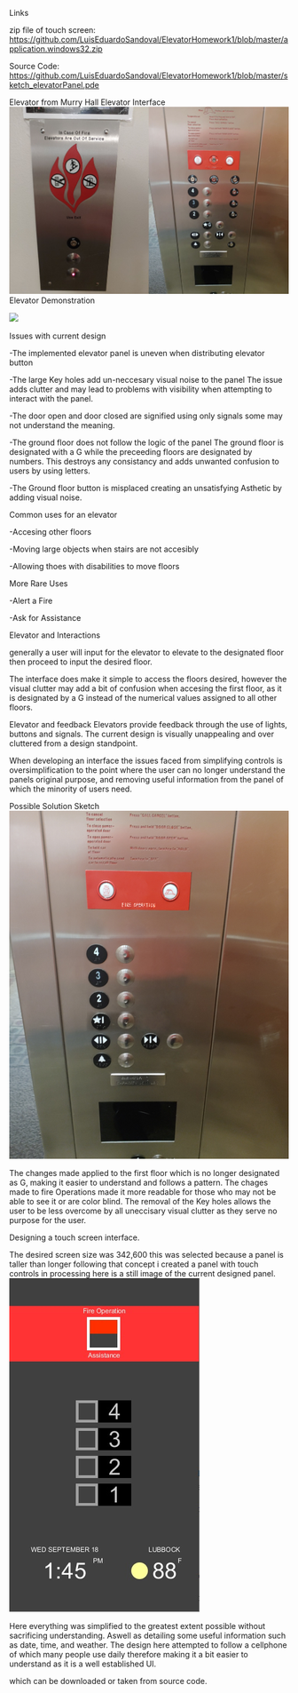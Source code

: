 

Links

 
zip file of touch screen: https://github.com/LuisEduardoSandoval/ElevatorHomework1/blob/master/application.windows32.zip


Source Code: https://github.com/LuisEduardoSandoval/ElevatorHomework1/blob/master/sketch_elevatorPanel.pde
 

Elevator from Murry Hall
Elevator Interface
![](ElevatorPanel.jpg)
Elevator Demonstration

![](ElevatorExample.gif)

Issues with current design

-The implemented elevator panel is uneven when distributing elevator button
  
-The large Key holes add un-neccesary visual noise to the panel 
  The issue adds clutter and may lead to problems with visibility when attempting to interact with the panel.
  
  
-The door open and door closed are signified using only signals 
    some may not understand the meaning.
  
-The ground floor does not follow the logic of the panel
  The ground floor is designated with a G while the preceeding floors are designated by numbers. This destroys any consistancy and adds
  unwanted confusion to users by using letters.

-The Ground floor button is misplaced creating an unsatisfying Asthetic by adding visual noise.

  
Common uses for an elevator

-Accesing other floors

-Moving large objects when stairs are not accesibly

-Allowing thoes with disabilities to move floors

More Rare Uses

-Alert a Fire

-Ask for Assistance

Elevator and Interactions

generally a user will input for the elevator to elevate to the designated floor then proceed to input the desired floor.

The interface does make it simple to access the floors desired, however the visual clutter may add a bit of confusion when accesing the first floor, as it is designated by a G instead of the numerical values assigned to all other floors.

Elevator and feedback
Elevators provide feedback through the use of lights, buttons and signals.
The current design is visually unappealing and over cluttered from a design standpoint.

When developing an interface the issues faced from simplifying controls is oversimplification to the point where the user 
can no longer understand the panels original purpose, and removing useful information from the panel of which the minority of users need.

Possible Solution Sketch
![](ElevatorSketch.png)

The changes made applied to the first floor which is no longer designated as G, making it easier to understand and follows a pattern.
The chages made to fire Operations made it more readable for those who may not be able to see it or are color blind.
The removal of the Key holes allows the user to be less overcome by all uneccisary visual clutter as they serve no purpose for the user.

Designing a touch screen interface.

The desired screen size was 342,600
this was selected because a panel is taller than longer following that concept i created a panel with touch controls in processing
here is a still image of the current designed panel.
![](TouchscreenPanel.jpg)

Here everything was simplified to the greatest extent possible without sacrificing understanding.
Aswell as detailing some useful information such as date, time, and weather.
The design here attempted to follow a cellphone of which many people use daily therefore making it a bit easier to understand as it is a well established UI.

which can be downloaded or taken from source code.
